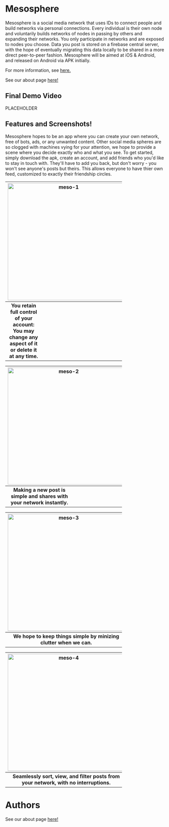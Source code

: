 # Mesosphere

Mesosphere is a social media network that uses IDs to connect people and build networks via personal connections. Every individual is their own node and voluntarily builds networks of nodes in passing by others and expanding their networks. You only participate in networks and are exposed to nodes you choose. Data you post is stored on a firebase central server, with the hope of eventually migrating this data locally to be shared in a more direct peer-to-peer fashion. Mesosphere will be aimed at iOS & Android, and released on Android via APK initially.

For more information, see [here.](https://github.com/SCCapstone/Mesosphere/wiki/Project-Description)

See our about page [here!](about.md)


## Final Demo Video
PLACEHOLDER

## Features and Screenshots!
Mesosphere hopes to be an app where you can create your own network, free of bots, ads, or any unwanted content.  Other social media spheres are so clogged with machines vying for your attention, we hope to provide a scene where you decide exactly who and what you see.  To get started, simply download the apk, create an account, and add friends who you'd like to stay in touch with.  They'll have to add you back, but don't worry - you won't see anyone's posts but theirs.  This allows everyone to have thier own feed, customized to exactly their friendship circles.  
<div float="left" style="width:370px">  
  
| <img width="370" alt="meso-1" src="https://user-images.githubusercontent.com/18597672/164128590-a6397471-90c7-4bfe-aba2-f264df12e815.png"> |
|:--:|
| <div style="width:100px"><b>You retain full control of your account: You may change any aspect of it or delete it at any time.</b> </div>|  
  
| <img width="370" alt="meso-2" src="https://user-images.githubusercontent.com/18597672/164128597-3aef81b2-05d1-4c90-8c9f-25fcdaa627e7.png"> |
|:--:|
| <div style="width:200px"><b>Making a new post is simple and shares with your network instantly.</b> </div>|  
  
| <img width="370" alt="meso-3" src="https://user-images.githubusercontent.com/18597672/164128604-95ab194b-5f34-45a9-9de8-ffbe884315ec.png"> |
|:--:|
| <b>We hope to keep things simple by minizing clutter when we can.</b>|  
  
| <img width="370" alt="meso-4" src="https://user-images.githubusercontent.com/18597672/164128615-c51a6f24-964c-42c3-97ef-7af99b604f54.png"> |
|:--:|
| <b>Seamlessly sort, view, and filter posts from your network, with no interruptions.</b>|  
  
</div>

# Authors

See our about page [here!](about.md)

